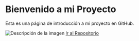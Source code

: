 <!DOCTYPE html><html lang="es">
<head>
    <meta charset="UTF-8">
    <meta name="viewport" content="width=device-width, initial-scale=1">
    <title>Introducción</title>
    <link href="https://cdn.jsdelivr.net/npm/bootstrap@5.3.0/dist/css/bootstrap.min.css" rel="stylesheet">
</head>
<body>
    <div class="container text-center mt-5">
        <h1 class="mb-4">Bienvenido a mi Proyecto</h1>
        <p class="lead">Esta es una página de introducción a mi proyecto en GitHub.</p>
        <img src="imagen.jpg" alt="Descripción de la imagen" class="img-fluid mb-4">
        <a href="https://github.com/TU-USUARIO/TU-REPOSITORIO" class="btn btn-primary" target="_blank">Ir al Repositorio</a>
    </div><script src="https://cdn.jsdelivr.net/npm/bootstrap@5.3.0/dist/js/bootstrap.bundle.min.js"></script>

</body>
</html>
